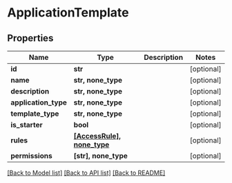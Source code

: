 # ApplicationTemplate


## Properties
Name | Type | Description | Notes
------------ | ------------- | ------------- | -------------
**id** | **str** |  | [optional] 
**name** | **str, none_type** |  | [optional] 
**description** | **str, none_type** |  | [optional] 
**application_type** | **str, none_type** |  | [optional] 
**template_type** | **str, none_type** |  | [optional] 
**is_starter** | **bool** |  | [optional] 
**rules** | [**[AccessRule], none_type**](AccessRule.md) |  | [optional] 
**permissions** | **[str], none_type** |  | [optional] 

[[Back to Model list]](../README.md#documentation-for-models) [[Back to API list]](../README.md#documentation-for-api-endpoints) [[Back to README]](../README.md)


